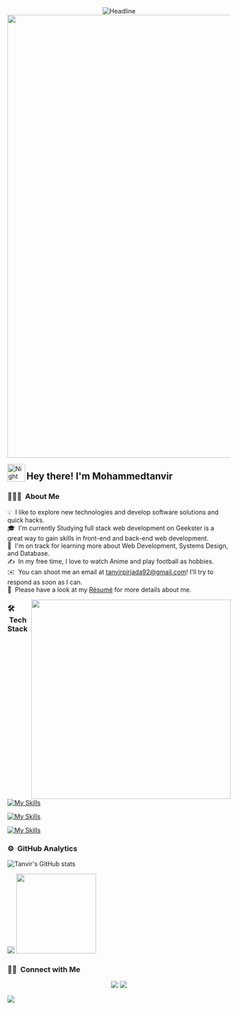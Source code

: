 
 <div align=center>
        <img src="https://readme-typing-svg.herokuapp.com?color=6caeda&size=32&center=true&vCenter=true&width=600&height=50&lines=Hi+there+I'm+Tanvir+%F0%9F%91%8B;A+Software;Back-End;And+Java+Developer;Problem+Solver;Open-Source+Enthusiast" alt="Headline" />
    </div>
    
<img src="https://media.giphy.com/media/OWgDiFQbtizpdLewE5/giphy.gif" width="1000"> 

<img alt="Night Coding" src="./assets/Hand%20Wave.gif" width='40' align="left"/><h2>Hey there! I'm Mohammedtanvir</h2>

### 👨🏻‍💻 &nbsp;About Me

💡 &nbsp;I like to explore new technologies and develop software solutions and quick hacks.\
🎓 &nbsp;I'm currently Studying full stack web development on Geekster is a great way to gain skills in front-end and back-end web development.\
🌱 &nbsp;I'm on track for learning more about Web Development, Systems Design, and Database.\
✍️ &nbsp;In my free time, I love to watch Anime and play football as hobbies.\
✉️ &nbsp;You can shoot me an email at tanvirpirjada92@gmail.com! I'll try to respond as soon as I can.\
📄 &nbsp;Please have a look at my [Résumé](https://drive.google.com/file/d/1rshXVVrbhXUK1x1MHNAEt0ijbP9v252y/view?usp=sharing) for more details about me.

<img src="https://media.giphy.com/media/f3iwJFOVOwuy7K6FFw/giphy.gif" width="450" align="right">

### 🛠 &nbsp;Tech Stack

[![My Skills](https://skillicons.dev/icons?i=java,git)](https://skillicons.dev)

[![My Skills](https://skillicons.dev/icons?i=github,vscode)](https://skillicons.dev)

[![My Skills](https://skillicons.dev/icons?i=mysql,maven)](https://skillicons.dev)

### ⚙️ &nbsp;GitHub Analytics

<p align="center">
  
![Tanvir's GitHub stats](https://github-readme-stats.vercel.app/api?username=Tanvirpirjada&show_icons=true&theme=tokyonight)
  
 
   <img src="https://streak-stats.demolab.com?user=Tanvirpirjada&theme=tokyonight" />

  
  <img height="180em" src="https://github-readme-stats-eight-theta.vercel.app/api/top-langs/?username=Tanvirpirjada&layout=compact&langs_count=8&theme=tokyonight"/>
</a>
</p>

### 🤝🏻 &nbsp;Connect with Me

<p align="center">
<a href="https://www.linkedin.com/in/mohammed-tanvir/"><img src="https://img.shields.io/badge/-Mohammed%20Tanvir-0077B5?style=flat&logo=Linkedin&logoColor=white"/></a>
<a href="mailto:tanvirpirjada@gmail.com"><img src="https://img.shields.io/badge/-tanvirpirjada@gmail.com-D14836?style=flat&logo=Gmail&logoColor=white"/></a>
</p>

<img src="https://tenor.com/bGjAj.gif">


